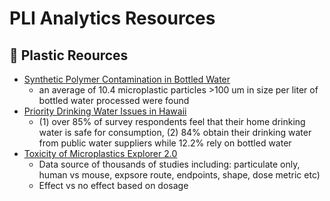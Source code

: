 # PLI Analytics Resources

## 🚰 Plastic Reources

- [Synthetic Polymer Contamination in Bottled Water](https://www.frontiersin.org/journals/chemistry/articles/10.3389/fchem.2018.00407/full)
  - an average of 10.4 microplastic particles >100 um in size per liter of bottled water processed were found
- [Priority Drinking Water Issues in Hawaii](https://open.clemson.edu/joe/vol50/iss2/71/)
  - (1) over 85% of survey respondents feel that their home drinking water is safe for consumption, (2) 84% obtain their drinking water from public water suppliers while 12.2% rely on bottled water
 - [Toxicity of Microplastics Explorer 2.0](https://sccwrp.shinyapps.io/human_mp_tox_shiny-/)
   - Data source of thousands of studies including: particulate only, human vs mouse, expsore route, endpoints, shape, dose metric etc)
   - Effect vs no effect based on dosage
